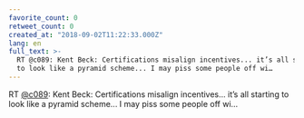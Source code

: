 ```yaml
---
favorite_count: 0
retweet_count: 0
created_at: "2018-09-02T11:22:33.000Z"
lang: en
full_text: >-
  RT @c089: Kent Beck: Certifications misalign incentives... it’s all starting
  to look like a pyramid scheme... I may piss some people off wi…
---
```


RT [@c089](https://twitter.com/c089): Kent Beck: Certifications misalign
incentives... it’s all starting to look like a pyramid scheme... I may piss some
people off wi…
